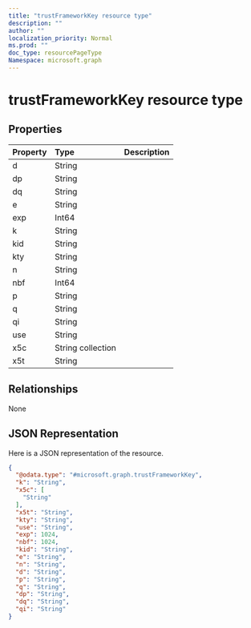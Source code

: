 ```yaml
---
title: "trustFrameworkKey resource type"
description: ""
author: ""
localization_priority: Normal
ms.prod: ""
doc_type: resourcePageType
Namespace: microsoft.graph
---
```



# trustFrameworkKey resource type



## Properties
|Property|Type|Description|
|:---|:---|:---|
|d|String||
|dp|String||
|dq|String||
|e|String||
|exp|Int64||
|k|String||
|kid|String||
|kty|String||
|n|String||
|nbf|Int64||
|p|String||
|q|String||
|qi|String||
|use|String||
|x5c|String collection||
|x5t|String||

## Relationships
None

## JSON Representation
Here is a JSON representation of the resource.
<!-- {
  "blockType": "resource",
  "@odata.type": "microsoft.graph.trustFrameworkKey"
}
-->
``` json
{
  "@odata.type": "#microsoft.graph.trustFrameworkKey",
  "k": "String",
  "x5c": [
    "String"
  ],
  "x5t": "String",
  "kty": "String",
  "use": "String",
  "exp": 1024,
  "nbf": 1024,
  "kid": "String",
  "e": "String",
  "n": "String",
  "d": "String",
  "p": "String",
  "q": "String",
  "dp": "String",
  "dq": "String",
  "qi": "String"
}
```

